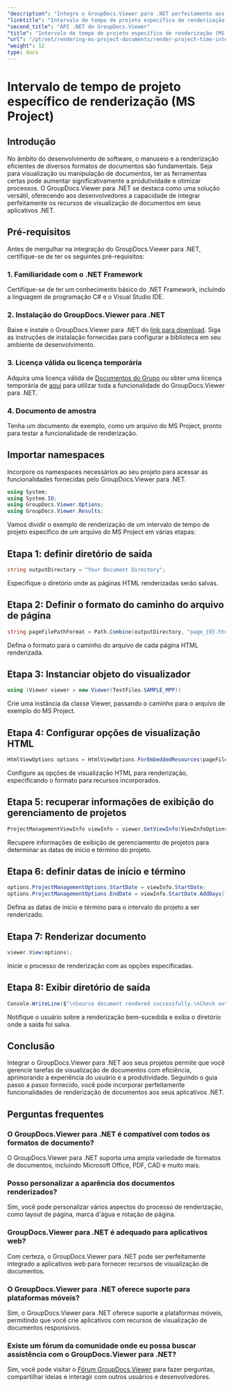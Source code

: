 ```yaml
---
"description": "Integre o GroupDocs.Viewer para .NET perfeitamente aos seus aplicativos para uma visualização eficiente de documentos. Aumente a produtividade com recursos versáteis de renderização."
"linktitle": "Intervalo de tempo de projeto específico de renderização (MS Project)"
"second_title": "API .NET do GroupDocs.Viewer"
"title": "Intervalo de tempo de projeto específico de renderização (MS Project)"
"url": "/pt/net/rendering-ms-project-documents/render-project-time-interval-ms-project/"
"weight": 12
type: docs
---
```

# Intervalo de tempo de projeto específico de renderização (MS Project)

## Introdução
No âmbito do desenvolvimento de software, o manuseio e a renderização eficientes de diversos formatos de documentos são fundamentais. Seja para visualização ou manipulação de documentos, ter as ferramentas certas pode aumentar significativamente a produtividade e otimizar processos. O GroupDocs.Viewer para .NET se destaca como uma solução versátil, oferecendo aos desenvolvedores a capacidade de integrar perfeitamente os recursos de visualização de documentos em seus aplicativos .NET.
## Pré-requisitos
Antes de mergulhar na integração do GroupDocs.Viewer para .NET, certifique-se de ter os seguintes pré-requisitos:
### 1. Familiaridade com o .NET Framework
Certifique-se de ter um conhecimento básico do .NET Framework, incluindo a linguagem de programação C# e o Visual Studio IDE.
### 2. Instalação do GroupDocs.Viewer para .NET
Baixe e instale o GroupDocs.Viewer para .NET do [link para download](https://releases.groupdocs.com/viewer/net/). Siga as instruções de instalação fornecidas para configurar a biblioteca em seu ambiente de desenvolvimento.
### 3. Licença válida ou licença temporária
Adquira uma licença válida de [Documentos do Grupo](https://purchase.groupdocs.com/buy) ou obter uma licença temporária de [aqui](https://purchase.groupdocs.com/temporary-license/) para utilizar toda a funcionalidade do GroupDocs.Viewer para .NET.
### 4. Documento de amostra
Tenha um documento de exemplo, como um arquivo do MS Project, pronto para testar a funcionalidade de renderização.

## Importar namespaces
Incorpore os namespaces necessários ao seu projeto para acessar as funcionalidades fornecidas pelo GroupDocs.Viewer para .NET.

```csharp
using System;
using System.IO;
using GroupDocs.Viewer.Options;
using GroupDocs.Viewer.Results;
```

Vamos dividir o exemplo de renderização de um intervalo de tempo de projeto específico de um arquivo do MS Project em várias etapas:
## Etapa 1: definir diretório de saída
```csharp
string outputDirectory = "Your Document Directory";
```
Especifique o diretório onde as páginas HTML renderizadas serão salvas.
## Etapa 2: Definir o formato do caminho do arquivo de página
```csharp
string pageFilePathFormat = Path.Combine(outputDirectory, "page_{0}.html");
```
Defina o formato para o caminho do arquivo de cada página HTML renderizada.
## Etapa 3: Instanciar objeto do visualizador
```csharp
using (Viewer viewer = new Viewer(TestFiles.SAMPLE_MPP))
```
Crie uma instância da classe Viewer, passando o caminho para o arquivo de exemplo do MS Project.
## Etapa 4: Configurar opções de visualização HTML
```csharp
HtmlViewOptions options = HtmlViewOptions.ForEmbeddedResources(pageFilePathFormat);
```
Configure as opções de visualização HTML para renderização, especificando o formato para recursos incorporados.
## Etapa 5: recuperar informações de exibição do gerenciamento de projetos
```csharp
ProjectManagementViewInfo viewInfo = viewer.GetViewInfo(ViewInfoOptions.FromHtmlViewOptions(options)) as ProjectManagementViewInfo;
```
Recupere informações de exibição de gerenciamento de projetos para determinar as datas de início e término do projeto.
## Etapa 6: definir datas de início e término
```csharp
options.ProjectManagementOptions.StartDate = viewInfo.StartDate;
options.ProjectManagementOptions.EndDate = viewInfo.StartDate.AddDays(7);
```
Defina as datas de início e término para o intervalo do projeto a ser renderizado.
## Etapa 7: Renderizar documento
```csharp
viewer.View(options);
```
Inicie o processo de renderização com as opções especificadas.
## Etapa 8: Exibir diretório de saída
```csharp
Console.WriteLine($"\nSource document rendered successfully.\nCheck output in {outputDirectory}.");
```
Notifique o usuário sobre a renderização bem-sucedida e exiba o diretório onde a saída foi salva.

## Conclusão
Integrar o GroupDocs.Viewer para .NET aos seus projetos permite que você gerencie tarefas de visualização de documentos com eficiência, aprimorando a experiência do usuário e a produtividade. Seguindo o guia passo a passo fornecido, você pode incorporar perfeitamente funcionalidades de renderização de documentos aos seus aplicativos .NET.
## Perguntas frequentes
### O GroupDocs.Viewer para .NET é compatível com todos os formatos de documento?
O GroupDocs.Viewer para .NET suporta uma ampla variedade de formatos de documentos, incluindo Microsoft Office, PDF, CAD e muito mais.
### Posso personalizar a aparência dos documentos renderizados?
Sim, você pode personalizar vários aspectos do processo de renderização, como layout de página, marca d'água e rotação de página.
### GroupDocs.Viewer para .NET é adequado para aplicativos web?
Com certeza, o GroupDocs.Viewer para .NET pode ser perfeitamente integrado a aplicativos web para fornecer recursos de visualização de documentos.
### O GroupDocs.Viewer para .NET oferece suporte para plataformas móveis?
Sim, o GroupDocs.Viewer para .NET oferece suporte a plataformas móveis, permitindo que você crie aplicativos com recursos de visualização de documentos responsivos.
### Existe um fórum da comunidade onde eu possa buscar assistência com o GroupDocs.Viewer para .NET?
Sim, você pode visitar o [Fórum GroupDocs.Viewer](https://forum.groupdocs.com/c/viewer/9) para fazer perguntas, compartilhar ideias e interagir com outros usuários e desenvolvedores.